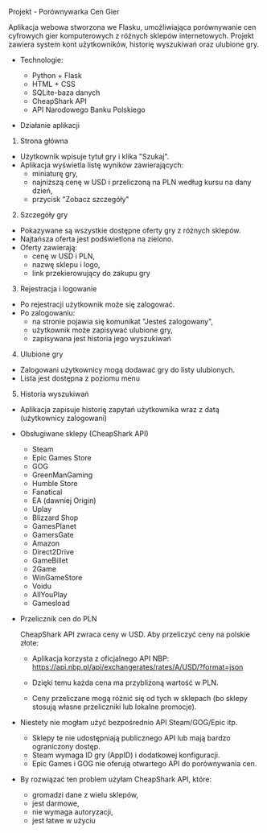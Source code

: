 Projekt - Porównywarka Cen Gier

Aplikacja webowa stworzona we Flasku, umożliwiająca porównywanie cen cyfrowych gier komputerowych z różnych sklepów internetowych. 
Projekt zawiera system kont użytkowników, historię wyszukiwań oraz ulubione gry.

* Technologie:

  - Python + Flask
  - HTML + CSS
  - SQLite-baza danych
  - CheapShark API
  - API Narodowego Banku Polskiego

* Działanie aplikacji

1. Strona główna
  - Użytkownik wpisuje tytuł gry i klika "Szukaj".
  - Aplikacja wyświetla listę wyników zawierających:
    - miniaturę gry,
    - najniższą cenę w USD i przeliczoną na PLN według kursu na dany dzień,
    - przycisk "Zobacz szczegóły"

2. Szczegóły gry
  - Pokazywane są wszystkie dostępne oferty gry z różnych sklepów.
  - Najtańsza oferta jest podświetlona na zielono.
  - Oferty zawierają:
    - cenę w USD i PLN,
    - nazwę sklepu i logo,
    - link przekierowujący do zakupu gry

3. Rejestracja i logowanie
  - Po rejestracji użytkownik może się zalogować.
  - Po zalogowaniu:
    - na stronie pojawia się komunikat "Jesteś zalogowany",
    - użytkownik może zapisywać ulubione gry,
    - zapisywana jest historia jego wyszukiwań

4. Ulubione gry
  - Zalogowani użytkownicy mogą dodawać gry do listy ulubionych.
  - Lista jest dostępna z poziomu menu

5. Historia wyszukiwań
  - Aplikacja zapisuje historię zapytań użytkownika wraz z datą (użytkownicy zalogowani)

* Obsługiwane sklepy (CheapShark API)

  - Steam
  - Epic Games Store
  - GOG
  - GreenManGaming
  - Humble Store
  - Fanatical
  - EA (dawniej Origin)
  - Uplay
  - Blizzard Shop
  - GamesPlanet
  - GamersGate
  - Amazon
  - Direct2Drive
  - GameBillet
  - 2Game
  - WinGameStore
  - Voidu
  - AllYouPlay
  - Gamesload

* Przelicznik cen do PLN

  CheapShark API zwraca ceny w USD. Aby przeliczyć ceny na polskie złote:
  - Aplikacja korzysta z oficjalnego API NBP:
  https://api.nbp.pl/api/exchangerates/rates/A/USD/?format=json

  - Dzięki temu każda cena ma przybliżoną wartość w PLN.
  - Ceny przeliczane mogą różnić się od tych w sklepach (bo sklepy stosują własne przeliczniki lub lokalne promocje).

* Niestety nie mogłam użyć bezpośrednio API Steam/GOG/Epic itp.

  - Sklepy te nie udostępniają publicznego API lub mają bardzo ograniczony dostęp.
  - Steam wymaga ID gry (AppID) i dodatkowej konfiguracji.
  - Epic Games i GOG nie oferują otwartego API do porównywania cen.

* By rozwiązać ten problem użyłam CheapShark API, które:

  - gromadzi dane z wielu sklepów,
  - jest darmowe,
  - nie wymaga autoryzacji,
  - jest łatwe w użyciu

